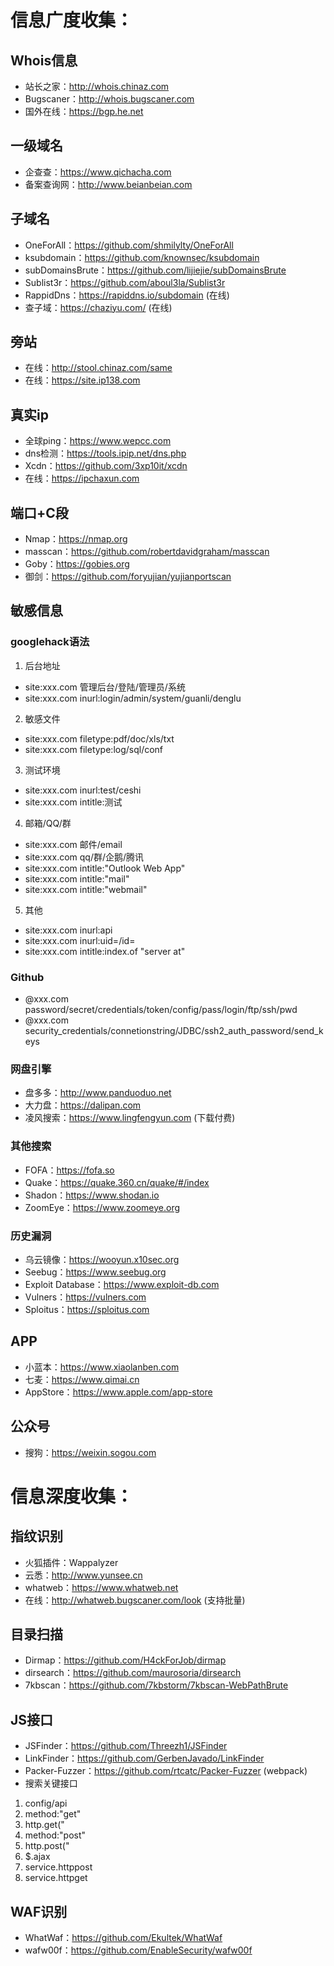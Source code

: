 # 信息广度收集：
## Whois信息
+ 站长之家：http://whois.chinaz.com
+ Bugscaner：http://whois.bugscaner.com
+ 国外在线：https://bgp.he.net
## 一级域名
+ 企查查：https://www.qichacha.com
+ 备案查询网：http://www.beianbeian.com
## 子域名
+ OneForAll：https://github.com/shmilylty/OneForAll
+ ksubdomain：https://github.com/knownsec/ksubdomain
+ subDomainsBrute：https://github.com/lijiejie/subDomainsBrute
+ Sublist3r：https://github.com/aboul3la/Sublist3r
+ RappidDns：https://rapiddns.io/subdomain (在线)
+ 查子域：https://chaziyu.com/ (在线)
## 旁站
+ 在线：http://stool.chinaz.com/same
+ 在线：https://site.ip138.com
## 真实ip
+ 全球ping：https://www.wepcc.com
+ dns检测：https://tools.ipip.net/dns.php
+ Xcdn：https://github.com/3xp10it/xcdn
+ 在线：https://ipchaxun.com
## 端口+C段
+ Nmap：https://nmap.org
+ masscan：https://github.com/robertdavidgraham/masscan
+ Goby：https://gobies.org
+ 御剑：https://github.com/foryujian/yujianportscan
## 敏感信息
### googlehack语法
1. 后台地址
+ site:xxx.com 管理后台/登陆/管理员/系统
+ site:xxx.com inurl:login/admin/system/guanli/denglu
2. 敏感文件
+ site:xxx.com filetype:pdf/doc/xls/txt
+ site:xxx.com filetype:log/sql/conf
3. 测试环境
+ site:xxx.com inurl:test/ceshi
+ site:xxx.com intitle:测试
4. 邮箱/QQ/群
+ site:xxx.com 邮件/email
+ site:xxx.com qq/群/企鹅/腾讯
+ site:xxx.com intitle:"Outlook Web App"
+ site:xxx.com intitle:"mail"
+ site:xxx.com intitle:"webmail"
5. 其他
+ site:xxx.com inurl:api
+ site:xxx.com inurl:uid=/id=
+ site:xxx.com intitle:index.of "server at"
### Github
+ @xxx.com password/secret/credentials/token/config/pass/login/ftp/ssh/pwd
+ @xxx.com security_credentials/connetionstring/JDBC/ssh2_auth_password/send_keys
### 网盘引擎
+ 盘多多：http://www.panduoduo.net
+ 大力盘：https://dalipan.com
+ 凌风搜索：https://www.lingfengyun.com (下载付费)
### 其他搜索
+ FOFA：https://fofa.so
+ Quake：https://quake.360.cn/quake/#/index
+ Shadon：https://www.shodan.io
+ ZoomEye：https://www.zoomeye.org
### 历史漏洞
+ 乌云镜像：https://wooyun.x10sec.org
+ Seebug：https://www.seebug.org
+ Exploit Database：https://www.exploit-db.com
+ Vulners：https://vulners.com
+ Sploitus：https://sploitus.com
## APP
+ 小蓝本：https://www.xiaolanben.com
+ 七麦：https://www.qimai.cn
+ AppStore：https://www.apple.com/app-store
## 公众号
+ 搜狗：https://weixin.sogou.com
# 信息深度收集：
## 指纹识别
+ 火狐插件：Wappalyzer
+ 云悉：http://www.yunsee.cn
+ whatweb：https://www.whatweb.net
+ 在线：http://whatweb.bugscaner.com/look (支持批量)
## 目录扫描
+ Dirmap：https://github.com/H4ckForJob/dirmap
+ dirsearch：https://github.com/maurosoria/dirsearch
+ 7kbscan：https://github.com/7kbstorm/7kbscan-WebPathBrute
## JS接口
+ JSFinder：https://github.com/Threezh1/JSFinder
+ LinkFinder：https://github.com/GerbenJavado/LinkFinder
+ Packer-Fuzzer：https://github.com/rtcatc/Packer-Fuzzer (webpack)
+ 搜索关键接口
1. config/api
2. method:"get"
3. http.get("
4. method:"post"
5. http.post("
6. $.ajax
7. service.httppost
8. service.httpget
## WAF识别
+ WhatWaf：https://github.com/Ekultek/WhatWaf
+ wafw00f：https://github.com/EnableSecurity/wafw00f
